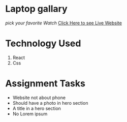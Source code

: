 # Laptop gallary
 
*pick your favorite Watch*
[ Click Here to see Live Website](https://rad-twilight-1e186c.netlify.app/)
 
# Technology Used
 
1. React
1. Css
 
# Assignment Tasks
 
- Website not about phone
- Should have a photo in hero section
- A title in a hero section
- No Lorem ipsum
